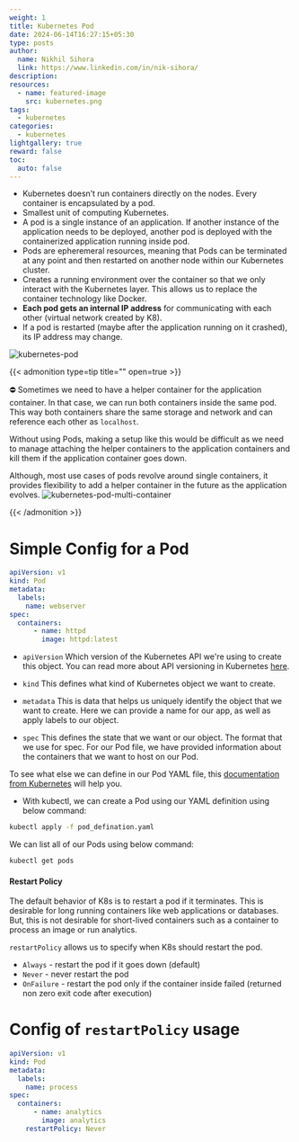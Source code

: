 ```yaml
---
weight: 1
title: Kubernetes Pod
date: 2024-06-14T16:27:15+05:30
type: posts
author:
  name: Nikhil Sihora
  link: https://www.linkedin.com/in/nik-sihora/
description:
resources:
  - name: featured-image
    src: kubernetes.png
tags:
  - kubernetes
categories:
  - kubernetes
lightgallery: true
reward: false
toc:
  auto: false
---
```


<!--more-->
- Kubernetes doesn’t run containers directly on the nodes. Every container is encapsulated by a pod.
- Smallest unit of computing Kubernetes.
- A pod is a single instance of an application. If another instance of the application needs to be deployed, another pod is deployed with the containerized application running inside pod.
- Pods are epheremeral resources, meaning that Pods can be terminated at any point and then restarted on another node within our Kubernetes cluster.
- Creates a running environment over the container so that we only interact with the Kubernetes layer. This allows us to replace the container technology like Docker.
- **Each pod gets an internal IP address** for communicating with each other (virtual network created by K8).
- If a pod is restarted (maybe after the application running on it crashed), its IP address may change.

![kubernetes-pod](/posts/kubernetes-pod/kubernetes-pod.png)

{{< admonition type=tip title="" open=true >}}

⛔ Sometimes we need to have a helper container for the application container. In that case, we can run both containers inside the same pod. This way both containers share the same storage and network and can reference each other as `localhost`.

Without using Pods, making a setup like this would be difficult as we need to manage attaching the helper containers to the application containers and kill them if the application container goes down.

Although, most use cases of pods revolve around single containers, it provides flexibility to add a helper container in the future as the application evolves.
![kubernetes-pod-multi-container](/posts/kubernetes-pod/kubernetes-pod-multi-container.png)

{{< /admonition >}}

# Simple Config for a Pod

```yml
apiVersion: v1
kind: Pod
metadata:
  labels:
    name: webserver
spec:
  containers:
	  - name: httpd
	    image: httpd:latest
```

- `apiVersion` Which version of the Kubernetes API we're using to create this object. You can read more about API versioning in Kubernetes [here](https://kubernetes.io/docs/reference/using-api/#api-versioning).

- `kind` This defines what kind of Kubernetes object we want to create.

- `metadata` This is data that helps us uniquely identify the object that we want to create. Here we can provide a name for our app, as well as apply labels to our object.

- `spec` This defines the state that we want or our object. The format that we use for spec. For our Pod file, we have provided information about the containers that we want to host on our Pod.

To see what else we can define in our Pod YAML file, this [documentation from Kubernetes](https://kubernetes.io/docs/reference/kubernetes-api/workload-resources/pod-v1/#PodSpec) will help you.

- With kubectl, we can create a Pod using our YAML definition using below command:

```bash
kubectl apply -f pod_defination.yaml
```

We can list all of our Pods using below command:

```bash
kubectl get pods
```

#### Restart Policy

The default behavior of K8s is to restart a pod if it terminates. This is desirable for long running containers like web applications or databases. But, this is not desirable for short-lived containers such as a container to process an image or run analytics.

`restartPolicy` allows us to specify when K8s should restart the pod.

- `Always` - restart the pod if it goes down (default)
- `Never` - never restart the pod
- `OnFailure` - restart the pod only if the container inside failed (returned non zero exit code after execution)

# Config of `restartPolicy` usage

```yml
apiVersion: v1
kind: Pod
metadata:
  labels:
    name: process
spec:
  containers:
	  - name: analytics
	    image: analytics
	restartPolicy: Never
```